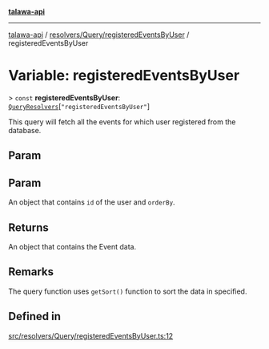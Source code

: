 [**talawa-api**](../../../../README.md)

***

[talawa-api](../../../../modules.md) / [resolvers/Query/registeredEventsByUser](../README.md) / registeredEventsByUser

# Variable: registeredEventsByUser

\> `const` **registeredEventsByUser**: [`QueryResolvers`](../../../../types/generatedGraphQLTypes/type-aliases/QueryResolvers.md)\[`"registeredEventsByUser"`\]

This query will fetch all the events for which user registered from the database.

## Param

## Param

An object that contains `id` of the user and `orderBy`.

## Returns

An object that contains the Event data.

## Remarks

The query function uses `getSort()` function to sort the data in specified.

## Defined in

[src/resolvers/Query/registeredEventsByUser.ts:12](https://github.com/PalisadoesFoundation/talawa-api/blob/4b5c74fd36bcfc2e36f3a06b67d517e865c188be/src/resolvers/Query/registeredEventsByUser.ts#L12)
